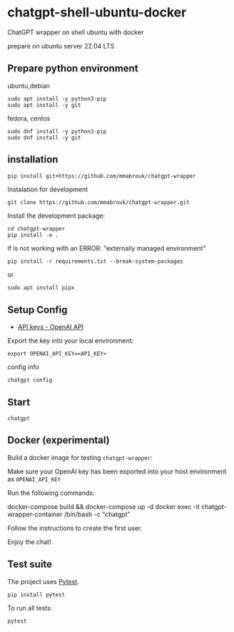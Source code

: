 # chatgpt-shell-ubuntu-docker
ChatGPT wrapper on shell ubuntu with docker

prepare on ubuntu server 22.04 LTS


## Prepare python environment

ubuntu,debian
```
sudo apt install -y python3-pip
sudo apt install -y git
```

fedora, centos
```
sudo dnf install -y python3-pip
sudo dnf install -y git
```

##  installation

```bash
pip install git+https://github.com/mmabrouk/chatgpt-wrapper
```

Instalation for development
 
```shell
git clone https://github.com/mmabrouk/chatgpt-wrapper.git
```

Install the development package: 
```
cd chatgpt-wrapper
pip install -e .
```


if is not working with an ERROR: "externally managed environment"

```
pip install -r requirements.txt --break-system-packages
```

or

```
sudo apt install pipx
```


## Setup Config 

+ [API keys - OpenAI API](https://platform.openai.com/account/api-keys)

Export the key into your local environment:

```
export OPENAI_API_KEY=<API_KEY>
```

config info
```
chatgpt config
```


## Start

```
chatgpt
```




## Docker (experimental)

Build a docker image for testing `chatgpt-wrapper`:

Make sure your OpenAI key has been exported into your host environment as `OPENAI_API_KEY`

Run the following commands:

docker-compose build && docker-compose up -d
docker exec -it chatgpt-wrapper-container /bin/bash -c "chatgpt"

Follow the instructions to create the first user.

Enjoy the chat!

## Test suite

The project uses [Pytest](https://docs.pytest.org).

    pip install pytest
    

To run all tests:

    pytest




